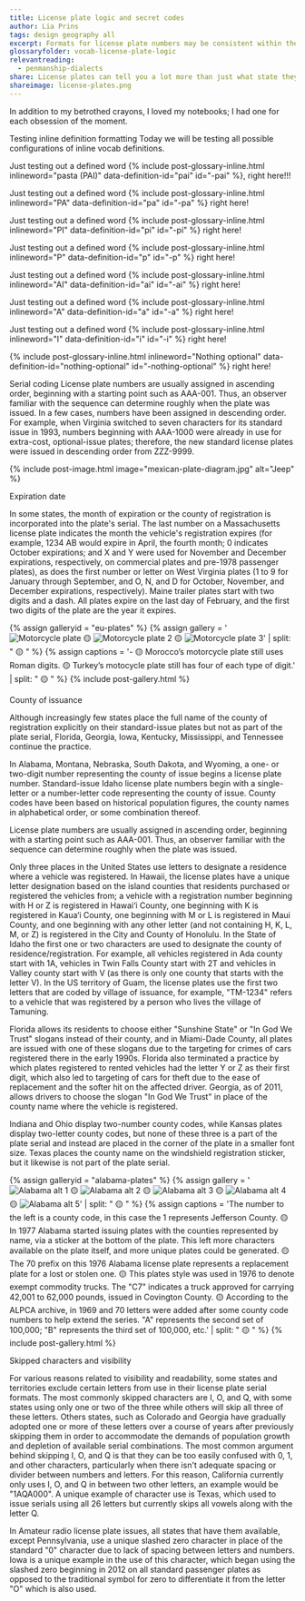 ```yaml
---
title: License plate logic and secret codes
author: Lia Prins
tags: design geography all
excerpt: Formats for license plate numbers may be consistent within the state. For example, Delaware and Rhode Island were formerly able to use six-digit all-numeric serials due to their low respective populations. Several populous states use seven-character formats of three letters and four numbers, including 1ABC234 in California and ABC1234, ABC 1234, or ABC-1234 in Arizona, Georgia, Michigan, New York, North Carolina, Ohio, Pennsylvania, Texas, Virginia, and Washington. Other formats include Florida, which uses ABC-D12; Connecticut, which uses AB-12345; Illinois, which uses AB 12345; and Maryland, which uses 1AB2345. However, many states, such as Alaska, Arkansas, Colorado, Hawaii, Indiana, Iowa, Kansas, Kentucky, Louisiana, Minnesota, Mississippi, Nebraska, North Dakota, Oklahoma, Oregon, South Carolina, and Wisconsin, use a 3-letter, 3-number format in the format ABC-123, 123-ABC, or some variant thereof.
glossaryfolder: vocab-license-plate-logic
relevantreading:
  - penmanship-dialects
share: License plates can tell you a lot more than just what state they were issued in!
shareimage: license-plates.png
---
```


In addition to my betrothed crayons, I loved my notebooks; I had one for each obsession of the moment.

Testing inline definition formatting
Today we will be testing all possible configurations of inline vocab definitions.

Just testing out a defined word {% include post-glossary-inline.html inlineword="pasta (PAI)" data-definition-id="pai" id="-pai" %}, right here!!!

Just testing out a defined word {% include post-glossary-inline.html inlineword="PA" data-definition-id="pa" id="-pa" %} right here!

Just testing out a defined word {% include post-glossary-inline.html inlineword="PI" data-definition-id="pi" id="-pi" %} right here!

Just testing out a defined word {% include post-glossary-inline.html inlineword="P" data-definition-id="p" id="-p" %} right here!

Just testing out a defined word {% include post-glossary-inline.html inlineword="AI" data-definition-id="ai" id="-ai" %} right here!

Just testing out a defined word {% include post-glossary-inline.html inlineword="A" data-definition-id="a" id="-a" %} right here!

Just testing out a defined word {% include post-glossary-inline.html inlineword="I" data-definition-id="i" id="-i" %} right here!

{% include post-glossary-inline.html inlineword="Nothing optional" data-definition-id="nothing-optional" id="-nothing-optional" %} right here!

Serial coding
License plate numbers are usually assigned in ascending order, beginning with a starting point such as AAA-001. Thus, an observer familiar with the sequence can determine roughly when the plate was issued. In a few cases, numbers have been assigned in descending order. For example, when Virginia switched to seven characters for its standard issue in 1993, numbers beginning with AAA-1000 were already in use for extra-cost, optional-issue plates; therefore, the new standard license plates were issued in descending order from ZZZ-9999.

{% include post-image.html image="mexican-plate-diagram.jpg" alt="Jeep" %}

Expiration date
<p>In some states, the month of expiration or the county of registration is incorporated into the plate's serial. The last number on a Massachusetts license plate indicates the month the vehicle's registration expires (for example, 1234 AB would expire in April, the fourth month; 0 indicates October expirations; and X and Y were used for November and December expirations, respectively, on commercial plates and pre-1978 passenger plates), as does the first number or letter on West Virginia plates (1 to 9 for January through September, and O, N, and D for October, November, and December expirations, respectively). Maine trailer plates start with two digits and a dash. All plates expire on the last day of February, and the first two digits of the plate are the year it expires.</p>

{% assign galleryid = "eu-plates" %}
{% assign gallery = '<img src="assets/images/blogposts/license-plate-logic/eu-plates/eu-plates_1.jpg" alt="Motorcycle plate" class="contentimage" id="galleryimage"> 🟡 <img src="assets/images/blogposts/license-plate-logic/eu-plates/eu-plates_2.jpg" alt="Motorcycle plate 2" class="contentimage" id="galleryimage"> 🟡 <img src="assets/images/blogposts/license-plate-logic/eu-plates/eu-plates_3.jpg" alt="Motorcycle plate 3" class="contentimage" id="galleryimage">' | split: " 🟡 " %}
{% assign captions = '- 🟡 Morocco’s motorcycle plate still uses Roman digits. 🟡 Turkey’s motocycle plate still has four of each type of digit.' | split: " 🟡 " %}
{% include post-gallery.html %}

<p>County of issuance</p>
Although increasingly few states place the full name of the county of registration explicitly on their standard-issue plates but not as part of the plate serial, Florida, Georgia, Iowa, Kentucky, Mississippi, and Tennessee continue the practice.

In Alabama, Montana, Nebraska, South Dakota, and Wyoming, a one- or two-digit number representing the county of issue begins a license plate number. Standard-issue Idaho license plate numbers begin with a single-letter or a number-letter code representing the county of issue. County codes have been based on historical population figures, the county names in alphabetical order, or some combination thereof.

License plate numbers are usually assigned in ascending order, beginning with a starting point such as AAA-001. Thus, an observer familiar with the sequence can determine roughly when the plate was issued.

Only three places in the United States use letters to designate a residence where a vehicle was registered. In Hawaii, the license plates have a unique letter designation based on the island counties that residents purchased or registered the vehicles from; a vehicle with a registration number beginning with H or Z is registered in Hawai‘i County, one beginning with K is registered in Kaua‘i County, one beginning with M or L is registered in Maui County, and one beginning with any other letter (and not containing H, K, L, M, or Z) is registered in the City and County of Honolulu. In the State of Idaho the first one or two characters are used to designate the county of residence/registration. For example, all vehicles registered in Ada county start with 1A, vehicles in Twin Falls County start with 2T and vehicles in Valley county start with V (as there is only one county that starts with the letter V). In the US territory of Guam, the license plates use the first two letters that are coded by village of issuance, for example, "TM-1234" refers to a vehicle that was registered by a person who lives the village of Tamuning.

Florida allows its residents to choose either "Sunshine State" or "In God We Trust" slogans instead of their county, and in Miami-Dade County, all plates are issued with one of these slogans due to the targeting for crimes of cars registered there in the early 1990s. Florida also terminated a practice by which plates registered to rented vehicles had the letter Y or Z as their first digit, which also led to targeting of cars for theft due to the ease of replacement and the softer hit on the affected driver. Georgia, as of 2011, allows drivers to choose the slogan "In God We Trust" in place of the county name where the vehicle is registered.

<p>Indiana and Ohio display two-number county codes, while Kansas plates display two-letter county codes, but none of these three is a part of the plate serial and instead are placed in the corner of the plate in a smaller font size. Texas places the county name on the windshield registration sticker, but it likewise is not part of the plate serial.</p>

{% assign galleryid = "alabama-plates" %}
{% assign gallery = '<img src="assets/images/blogposts/license-plate-logic/alabama-plates/alabama-plates_1.jpg" alt="Alabama alt 1" class="contentimage" id="galleryimage"> 🟡 <img src="assets/images/blogposts/license-plate-logic/alabama-plates/alabama-plates_2.jpg" alt="Alabama alt 2" class="contentimage" id="galleryimage"> 🟡 <img src="assets/images/blogposts/license-plate-logic/alabama-plates/alabama-plates_3.jpg" alt="Alabama alt 3" class="contentimage" id="galleryimage"> 🟡 <img src="assets/images/blogposts/license-plate-logic/alabama-plates/alabama-plates_4.jpg" alt="Alabama alt 4" class="contentimage" id="galleryimage"> 🟡 <img src="assets/images/blogposts/license-plate-logic/alabama-plates/alabama-plates_5.jpg" alt="Alabama alt 5" class="contentimage" id="galleryimage">' | split: " 🟡 " %}
{% assign captions = 'The number to the left is a county code, in this case the 1 represents Jefferson County. 🟡 In 1977 Alabama started issuing plates with the counties represented by name, via a sticker at the bottom of the plate. This left more characters available on the plate itself, and more unique plates could be generated. 🟡 The 70 prefix on this 1976 Alabama license plate represents a replacement plate for a lost or stolen one. 🟡 This plates style was used in 1976 to denote exempt commodity trucks. The "C7" indicates a truck approved for carrying 42,001 to 62,000 pounds, issued in Covington County. 🟡 According to the ALPCA archive, in 1969 and 70 letters were added after some county code numbers to help extend the series. "A" represents the second set of 100,000; "B" represents the third set of 100,000, etc.' | split: " 🟡 " %}
{% include post-gallery.html %}

<p>Skipped characters and visibility</p>
<p>For various reasons related to visibility and readability, some states and territories exclude certain letters from use in their license plate serial formats. The most commonly skipped characters are I, O, and Q, with some states using only one or two of the three while others will skip all three of these letters. Others states, such as Colorado and Georgia have gradually adopted one or more of these letters over a course of years after previously skipping them in order to accommodate the demands of population growth and depletion of available serial combinations. The most common argument behind skipping I, O, and Q is that they can be too easily confused with 0, 1, and other characters, particularly when there isn't adequate spacing or divider between numbers and letters. For this reason, California currently only uses I, O, and Q in between two other letters, an example would be "1AQA000". A unique example of character use is Texas, which used to issue serials using all 26 letters but currently skips all vowels along with the letter Q.</p>

In Amateur radio license plate issues, all states that have them available, except Pennsylvania, use a unique slashed zero character in place of the standard "0" character due to lack of spacing between letters and numbers. Iowa is a unique example in the use of this character, which began using the slashed zero beginning in 2012 on all standard passenger plates as opposed to the traditional symbol for zero to differentiate it from the letter "O" which is also used.

